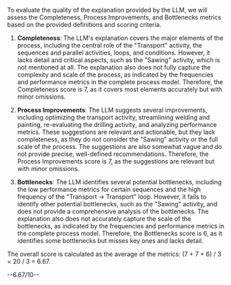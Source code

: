 To evaluate the quality of the explanation provided by the LLM, we will assess the Completeness, Process Improvements, and Bottlenecks metrics based on the provided definitions and scoring criteria.

1. **Completeness**: The LLM's explanation covers the major elements of the process, including the central role of the "Transport" activity, the sequences and parallel activities, loops, and conditions. However, it lacks detail and critical aspects, such as the "Sawing" activity, which is not mentioned at all. The explanation also does not fully capture the complexity and scale of the process, as indicated by the frequencies and performance metrics in the complete process model. Therefore, the Completeness score is 7, as it covers most elements accurately but with minor omissions.

2. **Process Improvements**: The LLM suggests several improvements, including optimizing the transport activity, streamlining welding and painting, re-evaluating the drilling activity, and analyzing performance metrics. These suggestions are relevant and actionable, but they lack completeness, as they do not consider the "Sawing" activity or the full scale of the process. The suggestions are also somewhat vague and do not provide precise, well-defined recommendations. Therefore, the Process Improvements score is 7, as the suggestions are relevant but with minor omissions.

3. **Bottlenecks**: The LLM identifies several potential bottlenecks, including the low performance metrics for certain sequences and the high frequency of the "Transport -> Transport" loop. However, it fails to identify other potential bottlenecks, such as the "Sawing" activity, and does not provide a comprehensive analysis of the bottlenecks. The explanation also does not accurately capture the scale of the bottlenecks, as indicated by the frequencies and performance metrics in the complete process model. Therefore, the Bottlenecks score is 6, as it identifies some bottlenecks but misses key ones and lacks detail.

The overall score is calculated as the average of the metrics: (7 + 7 + 6) / 3 = 20 / 3 = 6.67.

--6.67/10--